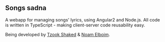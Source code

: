 ## Songs sadna
A webapp for managing songs' lyrics, using Angular2 and Node.js.
All code is written in TypeScript - making client-server code reusability easy.


Being developed by [Tzook Shaked](mailto:tzook10@gmail.com) & [Noam Elboim](mailto:noam.jane@gmail.com).
